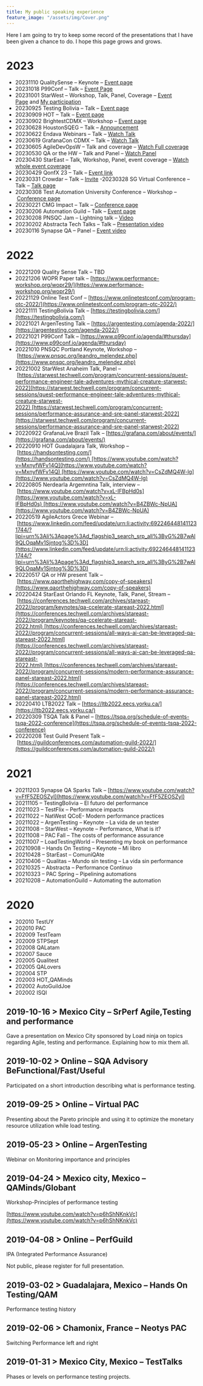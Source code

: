 ```yaml
---
title: My public speaking experience
feature_image: "/assets/img/Cover.png"
---
```


Here I am going to try to keep some record of the presentations that I have been given a chance to do. I hope this page grows and grows.

# 2023

- 20231110 QualitySense – Keynote – [Event page](https://qualitysenseconf.com/en/#agenda)
- 20231018 P99Conf – Talk – [Event Page](https://www.p99conf.io/)
- 20231001 StarWest – Workshop, Talk, Panel, Coverage – [Event Page](https://starwest.techwell.com/) and [My participation](https://starwest.techwell.com/speakers/leandro-melendez)
- 20230925 Testing Bolivia – Talk – [Event page](https://testingbolivia.com/)
- 20230909 HOT – Talk – [Event page](https://handsontesting.com/)
- 20230902 BrightestCDMX – Workshop – [Event page](https://www.linkedin.com/events/7072923449374957568/comments/)
- 20230628 HoustonSQEG – Talk – [Announcement](https://www.linkedin.com/feed/update/urn:li:activity:7064737904966701056/)
- 20230622 Endava Webinars – Talk – [Watch Talk](https://www.youtube.com/watch?v=OgslOEtTM2g)
- 20230619 GrafanaCon CDMX – Talk – [Watch Talk](https://www.youtube.com/live/9ubIxRc2Cqk?feature=share)
- 20230605 AgileDevOpsW – Talk and coverage – [Watch Full coverage](https://youtube.com/playlist?list=PLGmvnlBL70bQzP2em1uasxfFTeAzjClmF)
- 20230530 QA or the HW – Talk and Panel – [Watch Panel](https://www.youtube.com/watch?v=AwFFhUdXj38)
- 20230430 StarEast – Talk, Workshop, Panel, event coverage – [Watch whole event coverage](https://youtube.com/playlist?list=PLGmvnlBL70bTagE2URa9tGbV7LvlqM40a)
- 20230429 QonfX 23 – Talk – [Event link](https://www.thetesttribe.com/qonfx-leandro-melendez/)
- 20230331 Crowdar – Talk – [Invite](https://www.linkedin.com/posts/crowdar_somoscrowdar-crowdartechtalk-performance-activity-7048644954268549120-URTo) -20230328 SG Virtual Conference – Talk – [Talk page](https://old.sg.com.mx/buzz/autores/leandro-melendez)
- 20230308 Test Automation University Conference – Workshop – [Conference page](https://applitools.com/tau-conference-march-2023/#event-agenda)
- 20230221 CMG Impact – Talk – [Conference page](https://cmgimpact.com/)
- 20230206 Automation Guild – Talk – [Event page](https://guildconferences.com/ag-2023/)
- 20230208 PNSQC Jam – Lightning talk – [Video](https://www.youtube.com/watch?v=F-kp1dqwnBo)
- 20230202 Abstracta Tech Talks – Talk – [Presentation video](https://www.youtube.com/watch?v=5epoOK4fZd8)
- 20230116 Synapse QA – Panel – [Event video](https://www.facebook.com/synapseqa/videos/5749940955075346)

# 2022

- 20221209 Quality Sense Talk – TBD
- 20221206 WOPR Paper talk – [https://www.performance-workshop.org/wopr29/](https://www.performance-workshop.org/wopr29/)
- 20221129 Online Test Conf – [https://www.onlinetestconf.com/program-otc-2022/](https://www.onlinetestconf.com/program-otc-2022/)
- 20221111 TestingBolivia Talk – [https://testingbolivia.com/](https://testingbolivia.com/)
- 20221021 ArgenTesting Talk – [https://argentesting.com/agenda-2022/](https://argentesting.com/agenda-2022/)
- 20221021 P99Conf Talk – [https://www.p99conf.io/agenda/#thursday](https://www.p99conf.io/agenda/#thursday)
- 20221010 PNSQC Portland Keynote, Workshop – [https://www.pnsqc.org/leandro_melendez.php](https://www.pnsqc.org/leandro_melendez.php)
- 20221002 StarWest Anaheim Talk, Panel – [https://starwest.techwell.com/program/concurrent-sessions/quest-performance-engineer-tale-adventures-mythical-creature-starwest-2022](https://starwest.techwell.com/program/concurrent-sessions/quest-performance-engineer-tale-adventures-mythical-creature-starwest-2022) [https://starwest.techwell.com/program/concurrent-sessions/performance-assurance-and-sre-panel-starwest-2022](https://starwest.techwell.com/program/concurrent-sessions/performance-assurance-and-sre-panel-starwest-2022)
- 20220922 GrafanaLive Brazil Talk – [https://grafana.com/about/events/](https://grafana.com/about/events/)
- 20220910 HOT Guadalajara Talk, Workshop – [https://handsontesting.com/](https://handsontesting.com/) [https://www.youtube.com/watch?v=MxnyfWFv14Q](https://www.youtube.com/watch?v=MxnyfWFv14Q) [https://www.youtube.com/watch?v=CsZdMQ4W-lg](https://www.youtube.com/watch?v=CsZdMQ4W-lg)
- 20220805 Nerdearla Argemntina Talk, interview – [https://www.youtube.com/watch?v=xL-IFBpHd0s](https://www.youtube.com/watch?v=xL-IFBpHd0s) [https://www.youtube.com/watch?v=B4ZBWc-NpUA](https://www.youtube.com/watch?v=B4ZBWc-NpUA)
- 20220519 AgileActors Grece Webinar – [https://www.linkedin.com/feed/update/urn:li:activity:6922464481411231744/?lipi=urn%3Ali%3Apage%3Ad_flagship3_search_srp_all%3ByG%2B7wAl9QLOqaMv1Sjntog%3D%3D](https://www.linkedin.com/feed/update/urn:li:activity:6922464481411231744/?lipi=urn%3Ali%3Apage%3Ad_flagship3_search_srp_all%3ByG%2B7wAl9QLOqaMv1Sjntog%3D%3D)
- 20220517 QA or HW present Talk – [https://www.qaorthehighway.com/copy-of-speakers](https://www.qaorthehighway.com/copy-of-speakers)
- 20220424 StarEast Orlando FL Keynote, Talk, Panel, Stream – [https://conferences.techwell.com/archives/stareast-2022//program/keynotes/qa-ccelerate-stareast-2022.html](https://conferences.techwell.com/archives/stareast-2022//program/keynotes/qa-ccelerate-stareast-2022.html) [https://conferences.techwell.com/archives/stareast-2022//program/concurrent-sessions/all-ways-ai-can-be-leveraged-qa-stareast-2022.html](https://conferences.techwell.com/archives/stareast-2022//program/concurrent-sessions/all-ways-ai-can-be-leveraged-qa-stareast-2022.html) [https://conferences.techwell.com/archives/stareast-2022//program/concurrent-sessions/modern-performance-assurance-panel-stareast-2022.html](https://conferences.techwell.com/archives/stareast-2022//program/concurrent-sessions/modern-performance-assurance-panel-stareast-2022.html)
- 20220410 LTB2022 Talk – [https://ltb2022.eecs.yorku.ca/](https://ltb2022.eecs.yorku.ca/)
- 20220309 TSQA Talk & Panel – [https://tsqa.org/schedule-of-events-tsqa-2022-conference](https://tsqa.org/schedule-of-events-tsqa-2022-conference)
- 20220208 Test Guild Present Talk – [https://guildconferences.com/automation-guild-2022/](https://guildconferences.com/automation-guild-2022/)

# [](https://github.com/grafana/k6-internal-docs/blob/master/company/devrel/LeandroCalendarActivities.md#2021)2021

- 20211203 Synapse QA Sparks Talk – [https://www.youtube.com/watch?v=FfF5ZEOSZyI](https://www.youtube.com/watch?v=FfF5ZEOSZyI)
- 20211105 – TestingBolivia – El futuro del performance
- 20211023 – TestFlix – Performance impacts
- 20211022 – NatWest QCoE- Modern performance practices
- 20211022 – ArgenTesting – Keynote – La vida de un tester
- 20211008 – StarWest – Keynote – Performance, What is it?
- 20211008 – PAC Fall – The costs of performance assurance
- 20211007 – LoadTestingWorld – Presenting my book on performance
- 20210908 – Hands On Testing – Keynote – Mi libro
- 20210428 – StarEast – ComuniQAte
- 20210406 – Qualitas – Mundo sin testing – La vida sin performance
- 20210325 – Abstracta – Performance Continuo
- 20210323 – PAC Spring – Pipelining automations
- 20210208 – AutomationGuild – Automating the automation

# 2020

- 202010 TestUY
- 202010 PAC
- 202009 TestTeam
- 202009 STPSept
- 202008 QALatam
- 202007 Sauce
- 202005 Qualitest
- 202005 QALovers
- 202004 STP
- 202003 HOT_QAMinds
- 202002 AutoGuildJoe
- 202002 ISQI

## 2019-10-16 > Mexico City – SrPerf Agile,Testing and performance

Gave a presentation on Mexico City sponsored by Load ninja on topics regarding Agile, testing and performance. Explaining how to mix them all.

## 2019-10-02 > Online – SQA Advisory BeFunctional/Fast/Useful

Participated on a short introduction describing what is performance testing.

## 2019-09-25 > Online – Virtual PAC

Presenting about the Pareto principle and using it to optimize the monetary resource utilization while load testing.

## 2019-05-23 > Online – ArgenTesting

Webinar on Monitoring importance and principles

## 2019-04-24 > Mexico city, Mexico – QAMinds/Globant

Workshop-Principles of performance testing

[https://www.youtube.com/watch?v=p6hShNKnkVc](https://www.youtube.com/watch?v=p6hShNKnkVc)

## 2019-04-08 > Online – PerfGuild

IPA (Integrated Performance Assurance)

Not public, please register for full presentation.

## 2019-03-02 > Guadalajara, Mexico – Hands On Testing/QAM

Performance testing history

## 2019-02-06 > Chamonix, France – Neotys PAC

Switching Performance left and right

## 2019-01-31 > Mexico City, Mexico – TestTalks

Phases or levels on performance testing projects.
